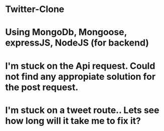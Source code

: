 # Twitter-Clone
# Using MongoDb, Mongoose, expressJS, NodeJS (for backend)
# I'm stuck on the Api request. Could not find any appropiate solution for the post request.
# I'm stuck on a tweet route.. Lets see how long will it take me to fix it?